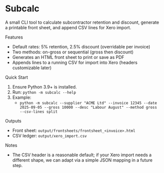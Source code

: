 # Subcalc

A small CLI tool to calculate subcontractor retention and discount, generate a printable front sheet, and append CSV lines for Xero import.

Features
- Default rates: 5% retention, 2.5% discount (overridable per invoice)
- Two methods: on-gross or sequential (gross then discount)
- Generates an HTML front sheet to print or save as PDF
- Appends lines to a running CSV for import into Xero (headers customizable later)

Quick Start
1. Ensure Python 3.9+ is installed.
2. Run: `python -m subcalc --help`
3. Example:
   - `python -m subcalc --supplier "ACME Ltd" --invoice 12345 --date 2025-09-05 --gross 10000 --desc "Labour August" --method gross --csv-lines split`

Outputs
- Front sheet: `output/frontsheets/frontsheet_<invoice>.html`
- CSV ledger: `output/xero_import.csv`

Notes
- The CSV header is a reasonable default; if your Xero import needs a different shape, we can adapt via a simple JSON mapping in a future step.

